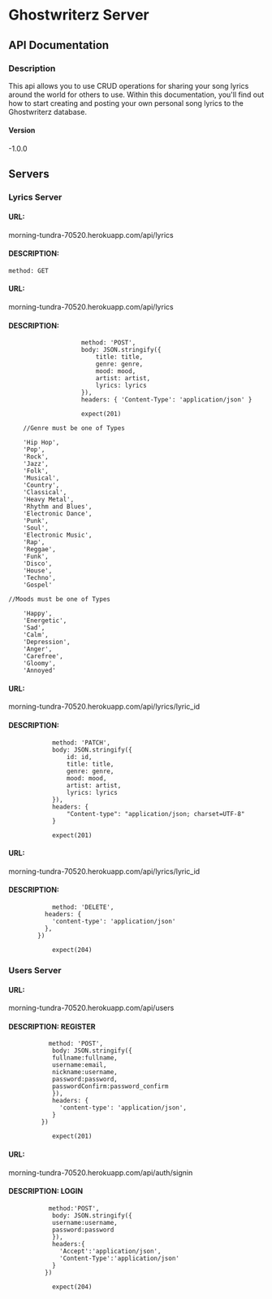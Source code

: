 # Ghostwriterz Server


## API Documentation

### Description

This api allows you to use CRUD operations for sharing your song lyrics around the world for others to use. Within this documentation, you'll find out how to start creating and posting your own personal song lyrics to the Ghostwriterz database.

#### Version

-1.0.0

## Servers

### Lyrics Server

#### URL: 

morning-tundra-70520.herokuapp.com/api/lyrics

#### DESCRIPTION:

 ``` method: GET ```

#### URL: 

morning-tundra-70520.herokuapp.com/api/lyrics

#### DESCRIPTION: 

```                
                    method: 'POST',
                    body: JSON.stringify({
                        title: title,
                        genre: genre,
                        mood: mood,
                        artist: artist,
                        lyrics: lyrics
                    }),
                    headers: { 'Content-Type': 'application/json' }

                    expect(201)
```      
``` 
    //Genre must be one of Types

    'Hip Hop',
    'Pop',
    'Rock',
    'Jazz',
    'Folk',
    'Musical',
    'Country',
    'Classical',
    'Heavy Metal',
    'Rhythm and Blues',
    'Electronic Dance',
    'Punk',
    'Soul',
    'Electronic Music',
    'Rap',
    'Reggae',
    'Funk',
    'Disco',
    'House',
    'Techno',
    'Gospel'
```

```
//Moods must be one of Types

    'Happy',
    'Energetic',
    'Sad',
    'Calm',
    'Depression',
    'Anger',
    'Carefree',
    'Gloomy',
    'Annoyed'

```

#### URL:

morning-tundra-70520.herokuapp.com/api/lyrics/lyric_id

#### DESCRIPTION: 

```
            method: 'PATCH',
            body: JSON.stringify({
                id: id,
                title: title,
                genre: genre,
                mood: mood,
                artist: artist,
                lyrics: lyrics
            }),
            headers: {
                "Content-type": "application/json; charset=UTF-8"
            }

            expect(201)
```

#### URL: 

morning-tundra-70520.herokuapp.com/api/lyrics/lyric_id

#### DESCRIPTION: 

```
            method: 'DELETE',
          headers: {
            'content-type': 'application/json'
          },
        })

            expect(204)
```

### Users Server

#### URL: 

morning-tundra-70520.herokuapp.com/api/users

#### DESCRIPTION: REGISTER

```
           method: 'POST',
            body: JSON.stringify({
            fullname:fullname,
            username:email,
            nickname:username,
            password:password,
            passwordConfirm:password_confirm
            }),
            headers: {
              'content-type': 'application/json',
            }
         })

            expect(201)
```

#### URL: 

morning-tundra-70520.herokuapp.com/api/auth/signin

#### DESCRIPTION: LOGIN

```
           method:'POST',
            body: JSON.stringify({
            username:username,
            password:password
            }),
            headers:{
              'Accept':'application/json',
              'Content-Type':'application/json'
            }
          })

            expect(204)
```
               